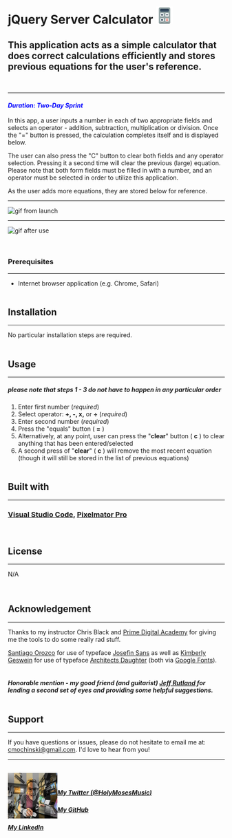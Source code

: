  # <p align="left"> <b>jQuery Server Calculator</b> <img src="./README-visuals/calculator-icon.png" alt="calc" style="width:40px;"><p>

## This application acts as a simple calculator that does correct calculations efficiently and stores previous equations for the user's reference.
<br />

---

#### <span style="color: blue">_Duration: Two-Day Sprint_</span>

In this app, a user inputs a number in each of two appropriate fields and selects an operator - addition, subtraction, multiplication or division. Once the "=" button is pressed, the calculation completes itself and is displayed below. 

The user can also press the "C" button to clear both fields and any operator selection. Pressing it a second time will clear the previous (large) equation. Please note that both form fields must be filled in with a number, and an operator must be selected in order to utilize this application. 

As the user adds more equations, they are stored below for reference. <br />

---

![gif from launch](./README-visuals/serverCalculator1.gif)

---

![gif after use](./README-visuals/serverCalculator2.gif)

<br />

### Prerequisites
---
- Internet browser application (e.g. Chrome, Safari)
<br /> <br />

## Installation
---
No particular installation steps are required.
<br />
<br />
## Usage
---
##### _please note that steps 1 - 3 do not have to happen in any particular order_

1. Enter first number (_required_)
2. Select operator: <b>+, -, x,</b> or <b>÷</b> (_required_)
3. Enter second number (_required_)
4. Press the "equals" button ( <b>=</b> )
5. Alternatively, at any point, user can press the "<b>clear</b>" button ( <b>c</b> ) to clear anything that has been entered/selected 
6. A second press of "<b>clear</b>" ( <b>c</b> ) will remove the most recent equation (though it will still be stored in the list of previous equations)
<br /><br />

## Built with
---
### [Visual Studio Code](https://code.visualstudio.com/), [Pixelmator Pro](https://www.pixelmator.com/pro/)
<br />

## License
---
N/A

<br/>

## Acknowledgement
---
Thanks to my instructor Chris Black and [Prime Digital Academy](www.primeacademy.io) for giving me the tools to do some really rad stuff. 

[Santiago Orozco](https://fonts.google.com/?query=Santiago+Orozco) for use of typeface [Josefin Sans](https://fonts.google.com/specimen/Josefin+Sans) as well as [Kimberly Geswein](https://fonts.google.com/?query=Kimberly+Geswein) for use of typeface [Architects Daughter](https://fonts.google.com/specimen/Architects+Daughter) (both via [Google Fonts](fonts.google.com)).
<br /><br />

#### _Honorable mention - my good friend (and guitarist) [Jeff Rutland](https://github.com/jeffrutland) for lending a second set of eyes and providing some helpful suggestions._<br /><br />

## Support
---
If you have questions or issues, please do not hesitate to email me at: [cmochinski@gmail.com](mailto:cmochinski@gmail.com). I'd love to hear from you!

---
<br />
<img align="left" src="./README-visuals/readme-signature-pic.png" alt="mo" style="width:115px;">
<br/ >


##### _[My Twitter (@HolyMosesMusic)](https://twitter.com/holymosesmusic)_ 
##### _[My GitHub](https://github.com/chrismochinski)_ 
##### _[My LinkedIn](https://www.linkedin.com/in/chrismochinski/)_ 
